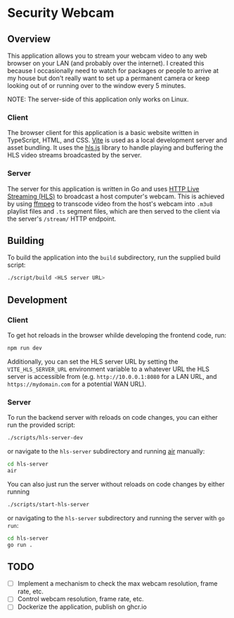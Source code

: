 # Security Webcam

## Overview

This application allows you to stream your webcam video to any web browser on
your LAN (and probably over the internet). I created this because I occasionally
need to watch for packages or people to arrive at my house but don't really want
to set up a permanent camera or keep looking out of or running over to the
window every 5 minutes.

NOTE: The server-side of this application only works on Linux.

### Client

The browser client for this application is a basic website written in TypeScript,
HTML, and CSS. [Vite](https://vitejs.dev/) is used as a local development server
and asset bundling. It uses the [hls.js](https://github.com/video-dev/hls.js)
library to handle playing and buffering the HLS video streams broadcasted by the
server. 

### Server

The server for this application is written in Go and uses [HTTP Live Streaming (HLS)](https://en.wikipedia.org/wiki/HTTP_Live_Streaming) to broadcast a host computer's webcam.
This is achieved by using [ffmpeg](https://ffmpeg.org/) to transcode video from
the host's webcam into `.m3u8` playlist files and `.ts` segment files, which are
then served to the client via the server's `/stream/` HTTP endpoint.

## Building

To build the application into the `build` subdirectory, run the supplied build script:

```sh
./script/build <HLS server URL>
```

## Development

### Client

To get hot reloads in the browser whilde developing the frontend code, run:

```sh
npm run dev
```

Additionally, you can set the HLS server URL by setting the
`VITE_HLS_SERVER_URL` environment variable to a whatever URL the HLS server is
accessible from (e.g. `http://10.0.0.1:8080` for a LAN URL, and
`https://mydomain.com` for a potential WAN URL).

### Server

To run the backend server with reloads on code changes, you can either run the
provided script:

```sh
./scripts/hls-server-dev
```

or navigate to the `hls-server` subdirectory and running [air](https://github.com/cosmtrek/air)
manually:

```sh
cd hls-server
air
```

You can also just run the server without reloads on code changes by either running

```sh
./scripts/start-hls-server
```

or navigating to the `hls-server` subdirectory and running the server with `go run`:

```sh
cd hls-server
go run .
```

## TODO

- [ ] Implement a mechanism to check the max webcam resolution, frame rate, etc.
- [ ] Control webcam resolution, frame rate, etc.
- [ ] Dockerize the application, publish on ghcr.io
